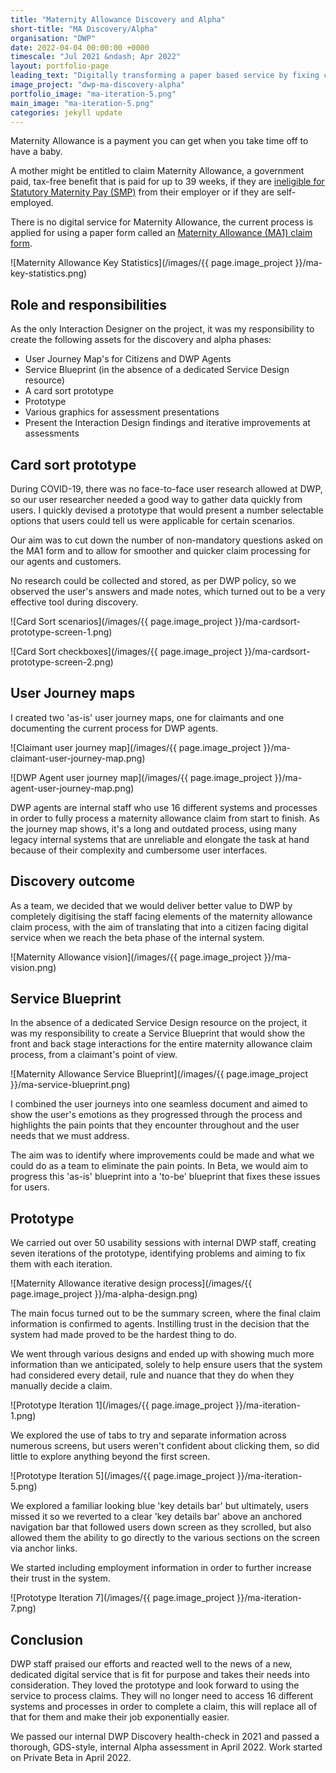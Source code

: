 ```yaml
---
title: "Maternity Allowance Discovery and Alpha"
short-title: "MA Discovery/Alpha"
organisation: "DWP"
date: 2022-04-04 00:00:00 +0000
timescale: "Jul 2021 &ndash; Apr 2022"
layout: portfolio-page
leading_text: "Digitally transforming a paper based service by fixing convoluted agent processes before moving to a citizen facing service."
image_project: "dwp-ma-discovery-alpha"
portfolio_image: "ma-iteration-5.png"
main_image: "ma-iteration-5.png"
categories: jekyll update
---
```


<p class="govuk-body">Maternity Allowance is a payment you can get when you take time off to have a baby.</p>

<p class="govuk-body">A mother might be entitled to claim Maternity Allowance, a government paid, tax-free benefit that is paid for up to 39 weeks, if they are <a href="https://www.gov.uk/maternity-pay-leave/eligibility">ineligible for Statutory Maternity Pay (SMP)</a> from their employer or if they are self-employed.</p>

<p class="govuk-body">There is no digital service for Maternity Allowance, the current process is applied for using a paper form called an <a href="https://www.gov.uk/maternity-allowance/how-to-claim">Maternity Allowance (MA1) claim form</a>.</p>

![Maternity Allowance Key Statistics](/images/{{ page.image_project }}/ma-key-statistics.png)

<h2 class="govuk-heading-m">Role and responsibilities</h2>

<p class="govuk-body">As the only Interaction Designer on the project, it was my responsibility to create the following assets for the discovery and alpha phases:</p>

<ul class="govuk-list govuk-list--bullet">
    <li>User Journey Map's for Citizens and DWP Agents</li>
    <li>Service Blueprint (in the absence of a dedicated Service Design resource)</li>
    <li>A card sort prototype</li>
    <li>Prototype</li>
    <li>Various graphics for assessment presentations</li>
    <li>Present the Interaction Design findings and iterative improvements at assessments</li>
</ul>

<h2 class="govuk-heading-m">Card sort prototype</h2>

<p class="govuk-body">During COVID-19, there was no face-to-face user research allowed at DWP, so our user researcher needed a good way to gather data quickly from users. I quickly devised a prototype that would present a number selectable options that users could tell us were applicable for certain scenarios.</p>

<p class="govuk-body">Our aim was to cut down the number of non-mandatory questions asked on the MA1 form and to allow for smoother and quicker claim processing for our agents and customers.</p>

<p class="govuk-body">No research could be collected and stored, as per DWP policy, so we observed the user's answers and made notes, which turned out to be a very effective tool during discovery.</p>

![Card Sort scenarios](/images/{{ page.image_project }}/ma-cardsort-prototype-screen-1.png)

![Card Sort checkboxes](/images/{{ page.image_project }}/ma-cardsort-prototype-screen-2.png)

<h2 class="govuk-heading-m">User Journey maps</h2>

<p class="govuk-body">I created two 'as-is' user journey maps, one for claimants and one documenting the current process for DWP agents.</p>

![Claimant user journey map](/images/{{ page.image_project }}/ma-claimant-user-journey-map.png)

![DWP Agent user journey map](/images/{{ page.image_project }}/ma-agent-user-journey-map.png)

<p class="govuk-body">DWP agents are internal staff who use 16 different systems and processes in order to fully process a maternity allowance claim from start to finish. As the journey map shows, it's a long and outdated process, using many legacy internal systems that are unreliable and elongate the task at hand because of their complexity and cumbersome user interfaces.</p>

<h2 class="govuk-heading-m">Discovery outcome</h2>

<p class="govuk-body">As a team, we decided that we would deliver better value to DWP by completely digitising the staff facing elements of the maternity allowance claim process, with the aim of translating that into a citizen facing digital service when we reach the beta phase of the internal system.</p>

![Maternity Allowance vision](/images/{{ page.image_project }}/ma-vision.png)

<h2 class="govuk-heading-m">Service Blueprint</h2>

<p class="govuk-body">In the absence of a dedicated Service Design resource on the project, it was my responsibility to create a Service Blueprint that would show the front and back stage interactions for the entire maternity allowance claim process, from a claimant's point of view.</p>

![Maternity Allowance Service Blueprint](/images/{{ page.image_project }}/ma-service-blueprint.png)

<p class="govuk-body">I combined the user journeys into one seamless document and aimed to show the user's emotions as they progressed through the process and highlights the pain points that they encounter throughout and the user needs that we must address.</p>

<p class="govuk-body">The aim was to identify where improvements could be made and what we could do as a team to eliminate the pain points. In Beta, we would aim to progress this 'as-is' blueprint into a 'to-be' blueprint that fixes these issues for users.</p>

<h2 class="govuk-heading-m">Prototype</h2>

<p class="govuk-body">We carried out over 50 usability sessions with internal DWP staff, creating seven iterations of the prototype, identifying problems and aiming to fix them with each iteration.</p>

![Maternity Allowance iterative design process](/images/{{ page.image_project }}/ma-alpha-design.png)

<p class="govuk-body">The main focus turned out to be the summary screen, where the final claim information is confirmed to agents. Instilling trust in the decision that the system had made proved to be the hardest thing to do.</p>

<p class="govuk-body">We went through various designs and ended up with showing much more information than we anticipated, solely to help ensure users that the system had considered every detail, rule and nuance that they do when they manually decide a claim.</p>

![Prototype Iteration 1](/images/{{ page.image_project }}/ma-iteration-1.png)

<p class="govuk-body">We explored the use of tabs to try and separate information across numerous screens, but users weren't confident about clicking them, so did little to explore anything beyond the first screen.</p>

![Prototype Iteration 5](/images/{{ page.image_project }}/ma-iteration-5.png)

<p class="govuk-body">We explored a familiar looking blue 'key details bar' but ultimately, users missed it so we reverted to a clear 'key details bar' above an anchored navigation bar that followed users down screen as they scrolled, but also allowed them the ability to go directly to the various sections on the screen via anchor links.</p>

<p class="govuk-body">We started including employment information in order to further increase their trust in the system.</p>

![Prototype Iteration 7](/images/{{ page.image_project }}/ma-iteration-7.png)

<h2 class="govuk-heading-m">Conclusion</h2>

<p class="govuk-body">DWP staff praised our efforts and reacted well to the news of a new, dedicated digital service that is fit for purpose and takes their needs into consideration. They loved the prototype and look forward to using the service to process claims. They will no longer need to access 16 different systems and processes in order to complete a claim, this will replace all of that for them and make their job exponentially easier.</p>

<p class="govuk-body">We passed our internal DWP Discovery health-check in 2021 and passed a thorough, GDS-style, internal Alpha assessment in April 2022. Work started on Private Beta in April 2022.</p>

